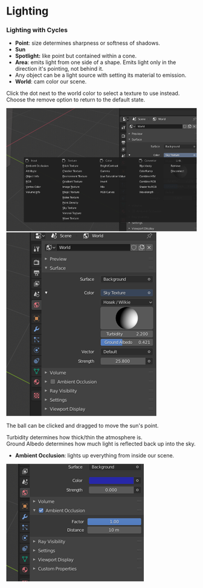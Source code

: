 # Lighting

### Lighting with Cycles

* **Point**: size determines sharpness or softness of shadows.
* **Sun**
* **Spotlight:** like point but contained within a cone.
* **Area**: emits light from one side of a shape. Emits light only in the direction it's pointing, not behind it.
* Any object can be a light source with setting its material to emission.
* **World**: cam color our scene.

Click the dot next to the world color to select a texture to use instead. Choose the remove option to return to the default state.

![](<../../.gitbook/assets/image (140) (1) (1).png>)![](<../../.gitbook/assets/image (141) (1) (1) (1) (1) (1).png>)

The ball can be clicked and dragged to move the sun's point.

Turbidity determines how thick/thin the atmosphere is.\
Ground Albedo determines how much light is reflected back up into the sky.

* **Ambient Occlusion**: lights up everything from inside our scene.

![](<../../.gitbook/assets/image (139) (1) (1).png>)
